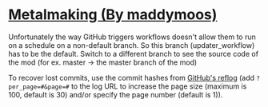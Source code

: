 # [Metalmaking (By maddymoos)](https://github.com/maddymoos/Metalmaking)

Unfortunately the way GitHub triggers workflows doesn't allow them to run on a schedule on a non-default branch. So this branch (updater_workflow) has to be the default. Switch to a different branch to see the source code of the mod (for ex. master -> the master branch of the mod)

To recover lost commits, use the commit hashes from [GitHub's reflog](https://api.github.com/repos/KtaneModules/Metalmaking-maddymoos/events) (add `?per_page=#&page=#` to the log URL to increase the page size (maximum is 100, default is 30) and/or specify the page number (default is 1)).
